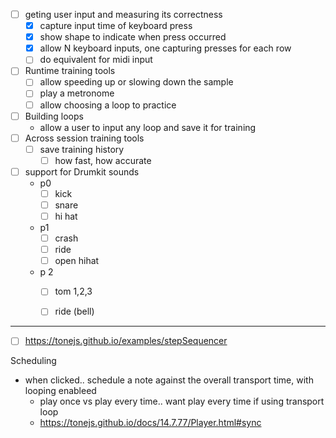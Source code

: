 

- [ ] geting user input and measuring its correctness
  - [x] capture input time of keyboard press
  - [x] show shape to indicate when press occurred
  - [x] allow N keyboard inputs, one capturing presses for each row
  - [ ] do equivalent for midi input
- [ ] Runtime training tools
  - [ ] allow speeding up or slowing down the sample
  - [ ] play a metronome
  - [ ] allow choosing a loop to practice
- [ ] Building loops
  - allow a user to input any loop and save it for training
- [ ] Across session training tools
  - [ ] save training history
    - [ ] how fast, how accurate
- [ ] support for Drumkit sounds
  - p0
    - [ ] kick
    - [ ] snare
    - [ ] hi hat
  - p1
    - [ ] crash
    - [ ] ride
    - [ ] open hihat
  - p 2
    - [ ] tom 1,2,3
    - [ ] ride (bell)


----

- [ ] https://tonejs.github.io/examples/stepSequencer

Scheduling

- when clicked.. schedule a note against the overall transport time, with looping enableed
  - play once vs play every time.. want play every time if using transport loop
  - https://tonejs.github.io/docs/14.7.77/Player.html#sync
